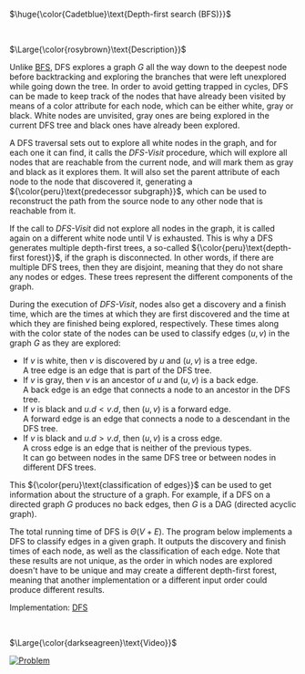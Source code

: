 $\huge{\color{Cadetblue}\text{Depth-first search (BFS)}}$

</br>

$\Large{\color{rosybrown}\text{Description}}$

Unlike [BFS](https://github.com/pl3onasm/CLRS-in-C/tree/main/algorithms/graphs/bfs), DFS explores a graph $G$ all the way down to the deepest node before backtracking and exploring the branches that were left unexplored while going down the tree. In order to avoid getting trapped in cycles, DFS can be made to keep track of the nodes that have already been visited by means of a color attribute for each node, which can be either white, gray or black. White nodes are unvisited, gray ones are being explored in the current DFS tree and black ones have already been explored.

A DFS traversal sets out to explore all white nodes in the graph, and for each one it can find, it calls the *DFS-Visit* procedure, which will explore all nodes that are reachable from the current node, and will mark them as gray and black as it explores them. It will also set the parent attribute of each node to the node that discovered it, generating a ${\color{peru}\text{predecessor subgraph}}$, which can be used to reconstruct the path from the source node to any other node that is reachable from it.

If the call to *DFS-Visit* did not explore all nodes in the graph, it is called again on a different white node until V is exhausted. This is why a DFS generates multiple depth-first trees, a so-called ${\color{peru}\text{depth-first forest}}$, if the graph is disconnected. In other words, if there are multiple DFS trees, then they are disjoint, meaning that they do not share any nodes or edges. These trees represent the different components of the graph.

During the execution of *DFS-Visit*, nodes also get a discovery and a finish time, which are the times at which they are first discovered and the time at which they are finished being explored, respectively. These times along with the color state of the nodes can be used to classify edges $(u, v)$ in the graph $G$ as they are explored:

- If $v$ is white, then $v$ is discovered by $u$ and $(u, v)$ is a tree edge.  
  A tree edge is an edge that is part of the DFS tree.
- If $v$ is gray, then $v$ is an ancestor of $u$ and $(u, v)$ is a back edge.  
  A back edge is an edge that connects a node to an ancestor in the DFS tree.
- If $v$ is black and $u.d < v.d$, then $(u, v)$ is a forward edge.  
  A forward edge is an edge that connects a node to a descendant in the DFS tree.
- If $v$ is black and $u.d > v.d$, then $(u, v)$ is a cross edge.  
  A cross edge is an edge that is neither of the previous types.  
  It can go between nodes in the same DFS tree or between nodes in different DFS trees.
  
This ${\color{peru}\text{classification of edges}}$ can be used to get information about the structure of a graph. For example, if a DFS on a directed graph $G$ produces no back edges, then $G$ is a DAG (directed acyclic graph).

The total running time of DFS is $\Theta(V + E)$. The program below implements a DFS to classify edges in a given graph. It outputs the discovery and finish times of each node, as well as the classification of each edge. Note that these results are not unique, as the order in which nodes are explored doesn't have to be unique and may create a different depth-first forest, meaning that another implementation or a different input order could produce different results.

Implementation: [DFS](https://github.com/pl3onasm/AADS/blob/main/algorithms/graphs/dfs/dfs.c)

<br />

$\Large{\color{darkseagreen}\text{Video}}$

[![Problem](https://img.youtube.com/vi/7fujbpJ0LB4/0.jpg)](https://www.youtube.com/watch?v=7fujbpJ0LB4)
